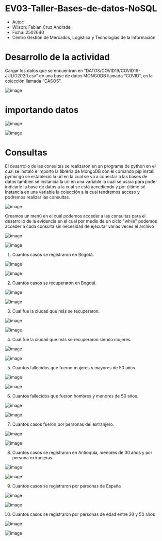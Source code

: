 # EV03-Taller-Bases-de-datos-NoSQL
- Autor:
- Wilson: Fabian Cruz Andrade
- Ficha: 2502640
- Centro Gestión de Mercados, Logística y Tecnologías de la Información

# Desarrollo de la actividad

Cargar los datos que se encuentran en “DATOS/COVID19/COVID19-JULIO2020.csv” en una base de datos MONGODB llamada “COVID”, en la
colección llamada “CASOS”.

![image](https://user-images.githubusercontent.com/108008266/204689110-f096828c-05e3-49ad-a46d-bfb1891e6d89.png)


# importando datos

![image](https://user-images.githubusercontent.com/108008266/204658731-910255c0-ed11-4790-bd55-6c666824bcbf.png)

![image](https://user-images.githubusercontent.com/108008266/204689265-7c36ce23-4dfd-48ba-bd5c-efa0c11322d4.png)


# Consultas

El desarrollo de las consultas se realizaron en un programa de python en el cual se instaló e importo la librería de MongoDB con el comando pip install pymongo se estableció la url en la cual se va a conectar a las bases de datos también sé instancia la url en una variable la cual se usara para poder indicarle la base de datos a la cual se está accediendo y por último sé instancia en una variable la colección a la cual tendremos acceso y podremos realizar las consultas.

![image](https://user-images.githubusercontent.com/108008266/204688972-d24924bc-9985-4769-aee3-4dea4eb96a97.png)

Creamos un menú en el cual podemos acceder a las consultas para el desarrollo de la evidencia en el cual 
por medio de un ciclo "while" podemos acceder a cada consulta sin necesidad de ejecutar varias veces el archivo

![image](https://user-images.githubusercontent.com/108008266/204685196-64fcfafc-a65f-4aff-8aa4-3c17b0b6974f.png)


![image](https://user-images.githubusercontent.com/108008266/204685426-dc643443-059b-48a7-9b2e-653f1a2e600a.png)



1. Cuantos casos se registraron en Bogotá.

![image](https://user-images.githubusercontent.com/108008266/204687289-d6ed80dd-48b1-4098-9aa9-4d3e2baf970a.png)


![image](https://user-images.githubusercontent.com/108008266/204686647-f0db9b9c-0a90-493a-a32c-e0dac7fbcac8.png)


2. Cuantos casos se recuperaron en Bogotá.

![image](https://user-images.githubusercontent.com/108008266/204687332-2629902c-63ec-4d8d-b79a-88677f59880e.png)


![image](https://user-images.githubusercontent.com/108008266/204686696-91907fe4-9461-42a8-b241-f96d27a23212.png)


3. Cual fue la ciudad que más se recuperaron.

![image](https://user-images.githubusercontent.com/108008266/204687380-3207fd61-4d4e-42f6-a9e5-b723c4dc2b2b.png)


![image](https://user-images.githubusercontent.com/108008266/204686740-bda64f2e-fa05-4844-ab96-bad35a2618ae.png)


4. Cual fue la ciudad que más se recuperaron siendo mujeres.

![image](https://user-images.githubusercontent.com/108008266/204687435-c01b3c05-514b-454a-aeb0-711da2798c93.png)


![image](https://user-images.githubusercontent.com/108008266/204686782-87ed7cb3-4ba9-441a-82aa-41247a4d7561.png)


5. Cuantos fallecidos que fueron mujeres y mayores de 50 años.

![image](https://user-images.githubusercontent.com/108008266/204687491-24dce94b-d184-42e4-865a-12c287f75802.png)


![image](https://user-images.githubusercontent.com/108008266/204686837-2dbc5523-9f79-401c-aa0d-8d267df53675.png)


6. Cuantos fallecidos que fueron hombres y menores de 50 años.

![image](https://user-images.githubusercontent.com/108008266/204687539-d78d5360-6c97-4697-ab72-8027cc53c026.png)


![image](https://user-images.githubusercontent.com/108008266/204686885-57e5cfd6-2a86-41dd-a435-d700f9bc367f.png)


7. Cuantos casos fueron por personas del extranjero.

![image](https://user-images.githubusercontent.com/108008266/204687587-77d3f1dd-196b-4587-afe3-432af6ec91bd.png)


![image](https://user-images.githubusercontent.com/108008266/204686944-9c338efa-88bf-4227-8489-f791f1026905.png)


8. Cuantos casos se registraron en Antioquía, menores de 30 años y por persona extranjeras.

![image](https://user-images.githubusercontent.com/108008266/204687625-c4253166-83de-4aab-a702-4e50064ba84f.png)


![image](https://user-images.githubusercontent.com/108008266/204687024-ad9026f6-7f7b-46cd-9f65-c9122c65c9e9.png)


9. Cuantos casos se registraron por personas de España

![image](https://user-images.githubusercontent.com/108008266/204687662-874b7014-26d1-4a93-b8c2-bbe8125bd0ce.png)


![image](https://user-images.githubusercontent.com/108008266/204687083-a130bcca-3347-4f82-b5d6-4d0d4d6c05a1.png)


10. Cuantos casos se registraron por personas de edad entre 20 y 50 años

![image](https://user-images.githubusercontent.com/108008266/204687694-d0ebfed2-94db-470c-9460-66d1bf447c3a.png)


![image](https://user-images.githubusercontent.com/108008266/204687152-3b58279f-8fa7-456b-894f-42d257c4423b.png)
